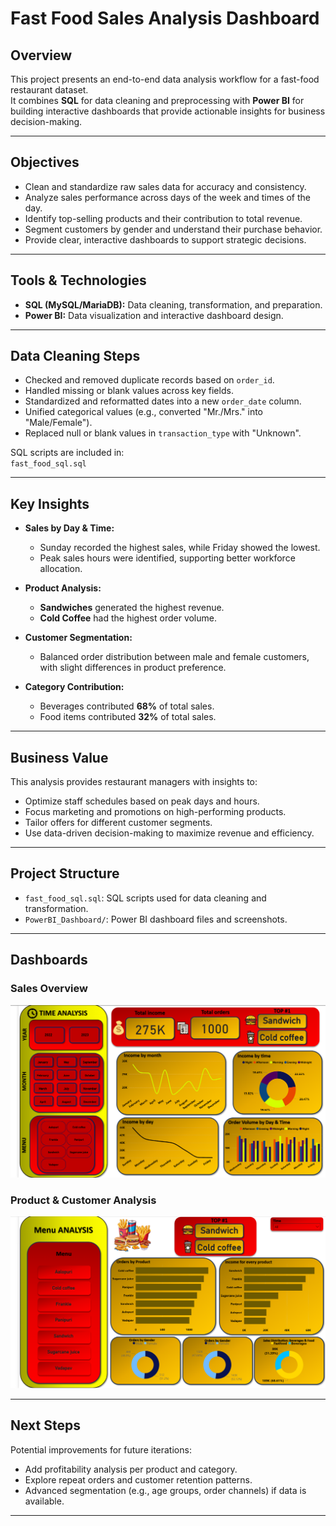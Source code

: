 # Fast Food Sales Analysis Dashboard

## Overview
This project presents an end-to-end data analysis workflow for a fast-food restaurant dataset.  
It combines **SQL** for data cleaning and preprocessing with **Power BI** for building interactive dashboards that provide actionable insights for business decision-making.  

---

## Objectives
- Clean and standardize raw sales data for accuracy and consistency.  
- Analyze sales performance across days of the week and times of the day.  
- Identify top-selling products and their contribution to total revenue.  
- Segment customers by gender and understand their purchase behavior.  
- Provide clear, interactive dashboards to support strategic decisions.  

---

## Tools & Technologies
- **SQL (MySQL/MariaDB):** Data cleaning, transformation, and preparation.  
- **Power BI:** Data visualization and interactive dashboard design.  

---

## Data Cleaning Steps
- Checked and removed duplicate records based on `order_id`.  
- Handled missing or blank values across key fields.  
- Standardized and reformatted dates into a new `order_date` column.  
- Unified categorical values (e.g., converted "Mr./Mrs." into "Male/Female").  
- Replaced null or blank values in `transaction_type` with "Unknown".  

SQL scripts are included in:  
`fast_food_sql.sql`  

---

## Key Insights
- **Sales by Day & Time:**  
  - Sunday recorded the highest sales, while Friday showed the lowest.  
  - Peak sales hours were identified, supporting better workforce allocation.  

- **Product Analysis:**  
  - **Sandwiches** generated the highest revenue.  
  - **Cold Coffee** had the highest order volume.  

- **Customer Segmentation:**  
  - Balanced order distribution between male and female customers, with slight differences in product preference.  

- **Category Contribution:**  
  - Beverages contributed **68%** of total sales.  
  - Food items contributed **32%** of total sales.  

---

## Business Value
This analysis provides restaurant managers with insights to:  
- Optimize staff schedules based on peak days and hours.  
- Focus marketing and promotions on high-performing products.  
- Tailor offers for different customer segments.  
- Use data-driven decision-making to maximize revenue and efficiency.  

---

## Project Structure
- `fast_food_sql.sql`: SQL scripts used for data cleaning and transformation.  
- `PowerBI_Dashboard/`: Power BI dashboard files and screenshots.  

---

## Dashboards
### Sales Overview  
![Sales Dashboard](https://github.com/Afraem-hany/Fast_food_dashboard/blob/a06756f7d7669dc37e4fe57b16c9839f74981117/images/Screenshot%202025-09-03%20163448.png)  

### Product & Customer Analysis  
![Product Dashboard](https://github.com/Afraem-hany/Fast_food_dashboard/blob/a06756f7d7669dc37e4fe57b16c9839f74981117/images/Screenshot%202025-09-03%20163511.png)  

---

## Next Steps
Potential improvements for future iterations:  
- Add profitability analysis per product and category.  
- Explore repeat orders and customer retention patterns.  
- Advanced segmentation (e.g., age groups, order channels) if data is available.  

---


